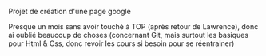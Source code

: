 Projet de création d'une page google

Presque un mois sans avoir touché à TOP (après retour de Lawrence), donc ai oublié beaucoup de choses (concernant Git, mais surtout les basiques pour Html & Css, donc revoir les cours si besoin pour se réentrainer)

